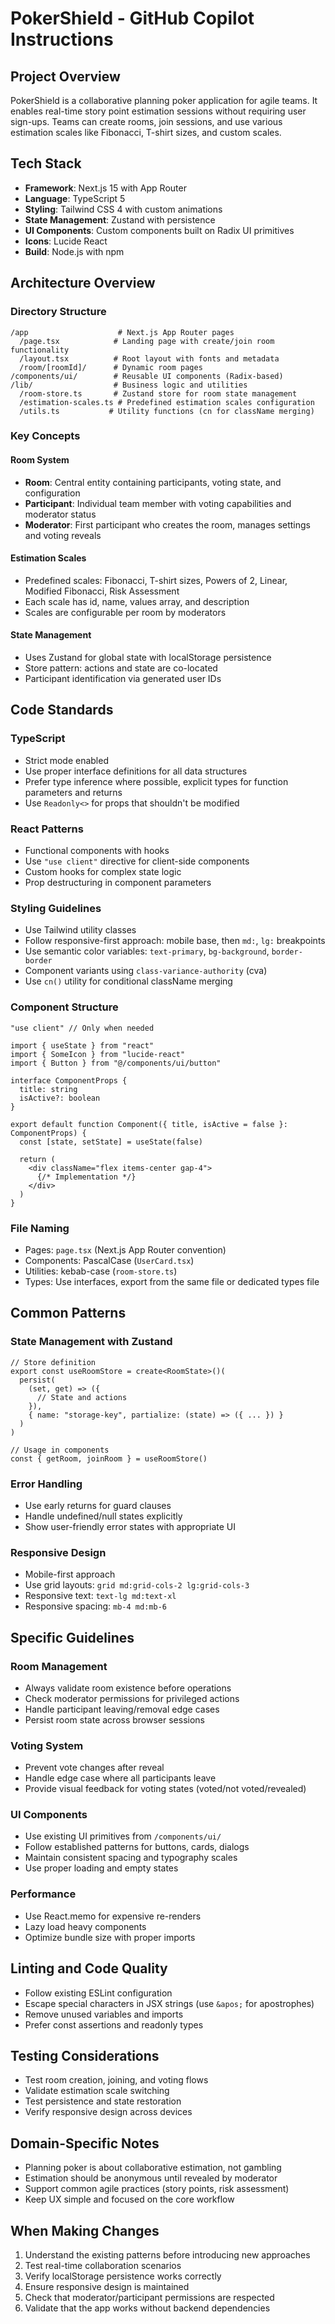 # PokerShield - GitHub Copilot Instructions

## Project Overview
PokerShield is a collaborative planning poker application for agile teams. It enables real-time story point estimation sessions without requiring user sign-ups. Teams can create rooms, join sessions, and use various estimation scales like Fibonacci, T-shirt sizes, and custom scales.

## Tech Stack
- **Framework**: Next.js 15 with App Router
- **Language**: TypeScript 5
- **Styling**: Tailwind CSS 4 with custom animations
- **State Management**: Zustand with persistence
- **UI Components**: Custom components built on Radix UI primitives
- **Icons**: Lucide React
- **Build**: Node.js with npm

## Architecture Overview

### Directory Structure
```
/app                    # Next.js App Router pages
  /page.tsx            # Landing page with create/join room functionality
  /layout.tsx          # Root layout with fonts and metadata
  /room/[roomId]/      # Dynamic room pages
/components/ui/        # Reusable UI components (Radix-based)
/lib/                  # Business logic and utilities
  /room-store.ts       # Zustand store for room state management
  /estimation-scales.ts # Predefined estimation scales configuration
  /utils.ts           # Utility functions (cn for className merging)
```

### Key Concepts

#### Room System
- **Room**: Central entity containing participants, voting state, and configuration
- **Participant**: Individual team member with voting capabilities and moderator status
- **Moderator**: First participant who creates the room, manages settings and voting reveals

#### Estimation Scales
- Predefined scales: Fibonacci, T-shirt sizes, Powers of 2, Linear, Modified Fibonacci, Risk Assessment
- Each scale has id, name, values array, and description
- Scales are configurable per room by moderators

#### State Management
- Uses Zustand for global state with localStorage persistence
- Store pattern: actions and state are co-located
- Participant identification via generated user IDs

## Code Standards

### TypeScript
- Strict mode enabled
- Use proper interface definitions for all data structures
- Prefer type inference where possible, explicit types for function parameters and returns
- Use `Readonly<>` for props that shouldn't be modified

### React Patterns
- Functional components with hooks
- Use `"use client"` directive for client-side components
- Custom hooks for complex state logic
- Prop destructuring in component parameters

### Styling Guidelines
- Use Tailwind utility classes
- Follow responsive-first approach: mobile base, then `md:`, `lg:` breakpoints
- Use semantic color variables: `text-primary`, `bg-background`, `border-border`
- Component variants using `class-variance-authority` (cva)
- Use `cn()` utility for conditional className merging

### Component Structure
```tsx
"use client" // Only when needed

import { useState } from "react"
import { SomeIcon } from "lucide-react"
import { Button } from "@/components/ui/button"

interface ComponentProps {
  title: string
  isActive?: boolean
}

export default function Component({ title, isActive = false }: ComponentProps) {
  const [state, setState] = useState(false)

  return (
    <div className="flex items-center gap-4">
      {/* Implementation */}
    </div>
  )
}
```

### File Naming
- Pages: `page.tsx` (Next.js App Router convention)
- Components: PascalCase (`UserCard.tsx`)
- Utilities: kebab-case (`room-store.ts`)
- Types: Use interfaces, export from the same file or dedicated types file

## Common Patterns

### State Management with Zustand
```tsx
// Store definition
export const useRoomStore = create<RoomState>()(
  persist(
    (set, get) => ({
      // State and actions
    }),
    { name: "storage-key", partialize: (state) => ({ ... }) }
  )
)

// Usage in components
const { getRoom, joinRoom } = useRoomStore()
```

### Error Handling
- Use early returns for guard clauses
- Handle undefined/null states explicitly
- Show user-friendly error states with appropriate UI

### Responsive Design
- Mobile-first approach
- Use grid layouts: `grid md:grid-cols-2 lg:grid-cols-3`
- Responsive text: `text-lg md:text-xl`
- Responsive spacing: `mb-4 md:mb-6`

## Specific Guidelines

### Room Management
- Always validate room existence before operations
- Check moderator permissions for privileged actions
- Handle participant leaving/removal edge cases
- Persist room state across browser sessions

### Voting System
- Prevent vote changes after reveal
- Handle edge case where all participants leave
- Provide visual feedback for voting states (voted/not voted/revealed)

### UI Components
- Use existing UI primitives from `/components/ui/`
- Follow established patterns for buttons, cards, dialogs
- Maintain consistent spacing and typography scales
- Use proper loading and empty states

### Performance
- Use React.memo for expensive re-renders
- Lazy load heavy components
- Optimize bundle size with proper imports

## Linting and Code Quality
- Follow existing ESLint configuration
- Escape special characters in JSX strings (use `&apos;` for apostrophes)
- Remove unused variables and imports
- Prefer const assertions and readonly types

## Testing Considerations
- Test room creation, joining, and voting flows
- Validate estimation scale switching
- Test persistence and state restoration
- Verify responsive design across devices

## Domain-Specific Notes
- Planning poker is about collaborative estimation, not gambling
- Estimation should be anonymous until revealed by moderator
- Support common agile practices (story points, risk assessment)
- Keep UX simple and focused on the core workflow

## When Making Changes
1. Understand the existing patterns before introducing new approaches
2. Test real-time collaboration scenarios
3. Verify localStorage persistence works correctly
4. Ensure responsive design is maintained
5. Check that moderator/participant permissions are respected
6. Validate that the app works without backend dependencies